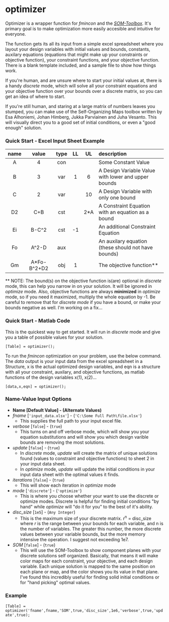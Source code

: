 # optimizer

Optimizer is a wrapper function for *fmincon* and the *[SOM-Toolbox](https://github.com/ilarinieminen/SOM-Toolbox).* It's primary goal is to make optimization more easily accesible and intuitive for everyone. 

The function gets its all its input from a simple excel spreadsheet where you layout your design variables with initial values and bounds, constants, auxilary equations (equations that might make up your constraints or objective function), your constraint functions, and your objective function. There is a blank template included, and a sample file to show how things work.

If you're human, and are unsure where to start your initial values at, there is a handy *discrete* mode, which will solve all your constraint equations and your objective function over your bounds over a discrete matrix, so you can get an idea of where to start.

If you're still human, and staring at a large matrix of numbers leaves you stumped, you can make use of the Self-Organizing Maps toolbox written by Esa Alhoniemi, Johan Himberg, Jukka Parviainen and Juha Vesanto. This will visually direct you to a good set of initial conditions, or even a "good enough" solution.

### Quick Start - Excel Input Sheet Example
| name|    value   | type | LL | UL | description |
|:---:|:----------:|:----:|:--:|:--:|:------------|
| A   |4           | con  |    |    | Some Constant Value |
| B   |3           | var  | 1  | 6  | A Design Variable Value with lower and upper bounds |
| C   |2           | var  |    |10  | A Design Variable with only one bound|
| D2  | C+B        | cst  |    |2*A | A Constraint Equation with an equation as a bound|
| Ei  | B-C^2      | cst  | -1 |    | An additional Constraint Equation|
| Fo  | A^2-D      | aux  |    |    | An auxilary equation (these should not have bounds)|
| Gm  | A*Fo-B^2+D2| obj  |  1 |    | The objective function**
** NOTE: The bound(s) on the objective function is(are) optional in *discrete* mode, this can help you narrow in on your solution. It will be ignored in *optimize* mode. Also, objective functions are always **minimized** in *optimize* mode, so if you need it maximized, multiply the whole equation by -1. Be careful to remove that for *discrete mode* if you have a bound, or make your bounds negative as well. I'm working on a fix... 

### Quick Start - Matlab Code
This is the quickest way to get started. It will run in *discrete* mode and give you a table of possible values for your solution. 

`[Table] = optimizer();` 

To run the *fmincon* optimization on your problem, use the below command. The *data* output is your input data from the excel spreadsheet in a Structure, x is the actual optimized design variables, and eqn is a structure with all your constraint, auxilary, and objective functions, as matlab functions of the design variables x(1), x(2)...

`[data,x,eqn] = optimizer();`

### Name-Value Input Options
- **Name [Default Value] - (Alternate Values)**
- *fname* [`'input_data.xlsx'`] - (`'C:\Some Full Path\file.xlsx'`)
  - This supplies the full path to your input excel file.
- *verbose* [`false`] - (`true`) 
  - This turns on and off verbose mode, which will show you your equation substitutions and will show you which design varible bounds are removing the most solutions.
- *update* [`false`] - (`true`) 
  - In *discrete* mode, *update* will create the matrix of unique solutions found (values to constraint and objective functions) to sheet 2 in your input data sheet. 
  - In *optimize* mode, *update* will update the initial conditions in your input data sheet with the optimal values it finds.
- *iterations* [`false`] - (`true`) 
  - This will show each iteration in *optimize* mode 
- *mode* [`'discrete'`] - (`'optimize'`) 
  - This is where you choose whether your want to use the discrete or optimize modes. Discrete is helpful for finding initial conditions "by hand" while *optimize* will "do it for you" to the best of it's ability.
- *disc_size* [`1e5`] - (`Any Integer`) 
  - This is the maximum size of your discrete matrix. r<sup>n</sup> = disc_size where *r* is the range between your bounds for each variable, and n is the number of variables. The greater this number, the more discrete values between your variable bounds, but the more memory intensive the operation. I suggest not exceeding 1e7. 
- *SOM* [`false`] - (`true`)
  - This will use the SOM-Toolbox to show component planes with your discrete solutions self organized. Basically, that means it will make color maps for each constraint, your objective, and each design variable. Each unique solution is mapped to the same position on each plane or map, and the color shows you its value in that plane. I've found this incredibly useful for finding solid initial conditions or for "hand picking" optimal values.

### Example
`[Table] = optimizer('fname',fname,'SOM',true,'disc_size',1e6,'verbose',true,'update',true);`
